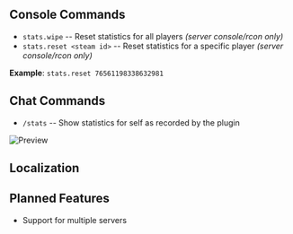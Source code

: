 ## Console Commands

- `stats.wipe` -- Reset statistics for all players *(server console/rcon only)*
- `stats.reset <steam id>` -- Reset statistics for a specific player *(server console/rcon only)*

**Example**: `stats.reset 76561198338632981`

## Chat Commands

- `/stats` -- Show statistics for self as recorded by the plugin

![Preview](https://i.gyazo.com/c01bffaf75b29027f6bb5eb8145d8c89.png)

## Localization

## Planned Features

- Support for multiple servers

